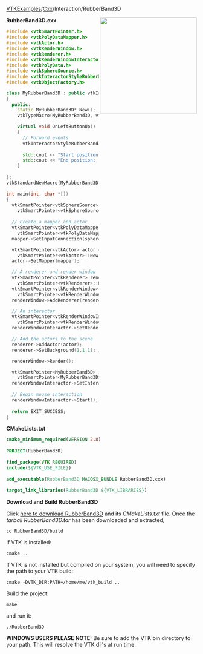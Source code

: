 [VTKExamples](Home)/[Cxx](Cxx)/Interaction/RubberBand3D

<img align="right" src="https://github.com/lorensen/VTKExamples/raw/master/Testing/Baseline/Interaction/TestRubberBand3D.png" width="256" />

**RubberBand3D.cxx**
```c++
#include <vtkSmartPointer.h>
#include <vtkPolyDataMapper.h>
#include <vtkActor.h>
#include <vtkRenderWindow.h>
#include <vtkRenderer.h>
#include <vtkRenderWindowInteractor.h>
#include <vtkPolyData.h>
#include <vtkSphereSource.h>
#include <vtkInteractorStyleRubberBand3D.h>
#include <vtkObjectFactory.h>

class MyRubberBand3D : public vtkInteractorStyleRubberBand3D
{
  public:
    static MyRubberBand3D* New();
    vtkTypeMacro(MyRubberBand3D, vtkInteractorStyleRubberBand3D);

    virtual void OnLeftButtonUp() 
    {
      // Forward events
      vtkInteractorStyleRubberBand3D::OnLeftButtonUp();
 
      std::cout << "Start position: " << this->StartPosition[0] << " " << this->StartPosition[1] << std::endl;
      std::cout << "End position: " << this->EndPosition[0] << " " << this->EndPosition[1] << std::endl;
    }
 
};
vtkStandardNewMacro(MyRubberBand3D);

int main(int, char *[])
{
  vtkSmartPointer<vtkSphereSource> sphereSource = 
    vtkSmartPointer<vtkSphereSource>::New();
  
  // Create a mapper and actor
  vtkSmartPointer<vtkPolyDataMapper> mapper = 
    vtkSmartPointer<vtkPolyDataMapper>::New();
  mapper->SetInputConnection(sphereSource->GetOutputPort());

  vtkSmartPointer<vtkActor> actor =
    vtkSmartPointer<vtkActor>::New();
  actor->SetMapper(mapper);

  // A renderer and render window
  vtkSmartPointer<vtkRenderer> renderer = 
    vtkSmartPointer<vtkRenderer>::New();
  vtkSmartPointer<vtkRenderWindow> renderWindow = 
    vtkSmartPointer<vtkRenderWindow>::New();
  renderWindow->AddRenderer(renderer);

  // An interactor
  vtkSmartPointer<vtkRenderWindowInteractor> renderWindowInteractor = 
    vtkSmartPointer<vtkRenderWindowInteractor>::New();
  renderWindowInteractor->SetRenderWindow(renderWindow);

  // Add the actors to the scene
  renderer->AddActor(actor);
  renderer->SetBackground(1,1,1); // Background color white

  renderWindow->Render();

  vtkSmartPointer<MyRubberBand3D> style = 
    vtkSmartPointer<MyRubberBand3D>::New();
  renderWindowInteractor->SetInteractorStyle( style );
  
  // Begin mouse interaction
  renderWindowInteractor->Start();
  
  return EXIT_SUCCESS;
}
```
**CMakeLists.txt**
```cmake
cmake_minimum_required(VERSION 2.8)
 
PROJECT(RubberBand3D)
 
find_package(VTK REQUIRED)
include(${VTK_USE_FILE})
 
add_executable(RubberBand3D MACOSX_BUNDLE RubberBand3D.cxx)
 
target_link_libraries(RubberBand3D ${VTK_LIBRARIES})
```

**Download and Build RubberBand3D**

Click [here to download RubberBand3D](https://github.com/lorensen/VTKWikiExamplesTarballs/raw/master/RubberBand3D.tar) and its *CMakeLists.txt* file.
Once the *tarball RubberBand3D.tar* has been downloaded and extracted,
```
cd RubberBand3D/build 
```
If VTK is installed:
```
cmake ..
```
If VTK is not installed but compiled on your system, you will need to specify the path to your VTK build:
```
cmake -DVTK_DIR:PATH=/home/me/vtk_build ..
```
Build the project:
```
make
```
and run it:
```
./RubberBand3D
```
**WINDOWS USERS PLEASE NOTE:** Be sure to add the VTK bin directory to your path. This will resolve the VTK dll's at run time.

